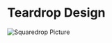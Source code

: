 # Teardrop Design

![Squaredrop Picture](https://github.com/kevindurb/teardrop/releases/download/v2.0.0/squaredrop.png)
